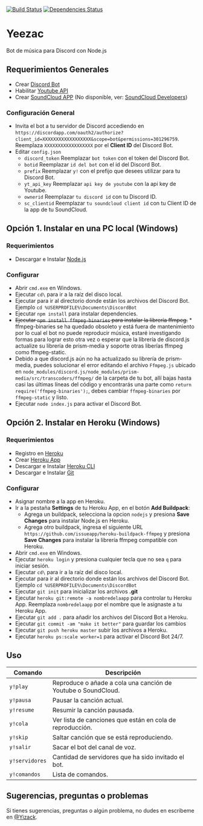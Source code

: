 [![Build Status](https://img.shields.io/travis/Yizack/yeezac/master.svg?style=flat-square)](https://travis-ci.org/Yizack/yeezac)
[![Dependencies Status](https://david-dm.org/yizack/yeezac/status.svg?style=flat-square)](https://david-dm.org/yizack/yeezac)
# Yeezac
Bot de música para Discord con Node.js

## Requerimientos Generales
- Crear [Discord Bot](https://discordapp.com/developers/applications/)
- Habilitar [Youtube API](https://console.developers.google.com/)
- Crear [SoundCloud APP](https://soundcloud.com/you/apps) (No disponible, ver:  [SoundCloud  Developers](https://developers.soundcloud.com/))

### Configuración General
- Invita el bot a tu servidor de Discord accediendo en\
`https://discordapp.com/oauth2/authorize?client_id=XXXXXXXXXXXXXXXXXX&scope=bot&permissions=301296759`. \
Reemplaza `XXXXXXXXXXXXXXXXXX` por el **Client ID** del Discord Bot.
- Editar `config.json`
  - `discord_token` Reemplazar `bot token` con el token del Discord Bot.
  - `botid` Reemplazar `id del bot` con el id del Discord Bot.
  - `prefix` Reemplazar `y!` con el prefijo que desees utilizar para tu Discord Bot.
  - `yt_api_key` Reemplazar `api key de youtube` con la api key de Youtube.
  - `ownerid` Reemplazar `tu discord id` con tu Discord ID.
  - `sc_clientid` Reemplazar `tu soundcloud client id` con tu Client ID de la app de tu SoundCloud.
##

## Opción 1. Instalar en una PC local (Windows)
### Requerimientos
- Descargar e Instalar [Node.js](https://nodejs.org/)

### Configurar
- Abrir `cmd.exe` en Windows.
- Ejecutar `cd\` para ir a la raíz del disco local.
- Ejecutar para ir al directorio donde están los archivos del Discord Bot. Ejemplo `cd %USERPROFILE%\Documents\DiscordBot`
- Ejecutar `npm install` para instalar dependencies.
- ~~Ejecutar `npm install ffmpeg-binaries` para instalar la librería ffmpeg.~~ * ffmpeg-binaries se ha quedado obsoleto y está fuera de mantenimiento por lo cual el bot no puede reproducir música, estaré investigando formas para lograr esto otra vez o esperar que la librería de discord.js actualize su librería de prism-media y soporte otras liberías ffmpeg como ffmpeg-static.
- Debido a que discord.js aún no ha actualizado su librería de prism-media, puedes solucionar el error editando el archivo `Ffmpeg.js` ubicado en `node_modules/discord.js/node_modules/prism-media/src/transcoders/ffmpeg/` de la carpeta de tu bot, allí bajas hasta casi las últimas líneas del código y encontrarás una parte como `return require('ffmpeg-binaries');`, debes cambiar `ffmpeg-binaries` por `ffmpeg-static` y listo.
- Ejecutar `node index.js` para activar el Discord Bot.
##

## Opción 2. Instalar en Heroku (Windows)
### Requerimientos
- Registro en [Heroku](https://heroku.com/)
- Crear [Heroku App](https://dashboard.heroku.com/new-app)
- Descargar e Instalar [Heroku CLI](https://devcenter.heroku.com/articles/heroku-cli)
- Descargar e Instalar [Git](https://git-scm.com/downloads)

### Configurar
- Asignar nombre a la app en Heroku.
- Ir a la pestaña **Settings** de tu Heroku App, en el botón **Add Buildpack**:
  - Agrega un buildpack, selecciona la opcion `nodejs` y presiona **Save Changes** para instalar Node.js en Heroku.
  - Agrega otro buildpack, ingresa el siguiente URL `https://github.com/issueapp/heroku-buildpack-ffmpeg` y presiona **Save Changes** para instalar la librería ffmpeg compatible con Heroku.
- Abrir `cmd.exe` en Windows.
- Ejecutar `heroku login` y presiona cualquier tecla que no sea `q` para iniciar sesión.
- Ejecutar `cd\` para ir a la raíz del disco local.
- Ejecutar para ir al directorio donde están los archivos del Discord Bot. Ejemplo `cd %USERPROFILE%\Documents\DiscordBot`
- Ejecutar `git init` para inicializar los archivos **.git**
- Ejecutar `heroku git:remote -a nombredelaapp` para controlar tu Heroku App. Reemplaza `nombredelaapp` por el nombre que le asignaste a tu Heroku App.
- Ejecutar `git add .` para añadir los archivos del Discord Bot a Heroku.
- Ejecutar `git commit -am "make it better"` para guardar los cambios
- Ejecutar `git push heroku master` subir los archivos a Heroku.
- Ejecutar `heroku ps:scale worker=1` para activar el Discord Bot 24/7.
##

## Uso
| Comando | Descripción
|---------|-------------|
| `y!play` | Reproduce o añade a cola una canción de Youtube o SoundCloud. |
| `y!pausa` | Pausar la canción actual. |
| `y!resume` | Resumir la canción pausada. |
| `y!cola` | Ver lista de canciones que están en cola de reproducción. |
| `y!skip` | Saltar canción que se está reproduciendo. |
| `y!salir` | Sacar el bot del canal de voz. |
| `y!servidores` | Cantidad de servidores que ha sido invitado el bot. |
| `y!comandos` | Lista de comandos. |
##

## Sugerencias, preguntas o problemas
Si tienes sugerencias, preguntas o algún problema, no dudes en escribeme en [@Yizack](https://github.com/Yizack/yeezac/issues/new).
